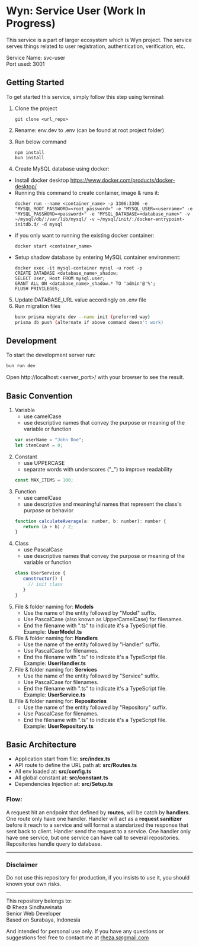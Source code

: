 # Wyn: Service User (Work In Progress)
This service is a part of larger ecosystem which is Wyn project. The service serves things related to user registration, authentication, verification, etc. 

Service Name: svc-user  
Port used: 3001

## Getting Started
To get started this service, simply follow this step using terminal:

1. Clone the project
   ```
   git clone <url_repo>
   ```

2. Rename: env.dev to .env (can be found at root project folder)
3. Run below command
   ```
   npm install
   bun install
   ```

4. Create MySQL database using docker:
  - Install docker desktop https://www.docker.com/products/docker-desktop/
  - Running this command to create container, image & runs it:
     ```
     docker run --name <container_name> -p 3306:3306 -e "MYSQL_ROOT_PASSWORD=<root_password>" -e "MYSQL_USER=<username>" -e "MYSQL_PASSWORD=<password>" -e "MYSQL_DATABASE=<database_name>" -v ~/mysql/db/:/var/lib/mysql/ -v ~/mysql/init/:/docker-entrypoint-initdb.d/ -d mysql
     ```
  - if you only want to running the existing docker container:
     ```
     docker start <container_name>
     ```
  - Setup shadow database by entering MySQL container environment:
     ```
     docker exec -it mysql-container mysql -u root -p
     CREATE DATABASE <database_name>_shadow;
     SELECT User, Host FROM mysql.user;
     GRANT ALL ON <database_name>_shadow.* TO 'admin'@'%';
     FLUSH PRIVILEGES;
     ```

5. Update DATABASE_URL value accordingly on .env file
6. Run migration files
   ```bash
   bunx prisma migrate dev --name init (preferred way)
   prisma db push (alternate if above command doesn't work)
   ```

## Development
To start the development server run:
```bash
bun run dev
```

Open http://localhost:<server_port>/ with your browser to see the result.

## Basic Convention
1. Variable 
   - use camelCase
   - use descriptive names that convey the purpose or meaning of the variable or function   
   ```javascript
   var userName = "John Doe";
   let itemCount = 0;
   ```
2. Constant  
   - use UPPERCASE
   - separate words with underscores ("_") to improve readability
   ```javascript
   const MAX_ITEMS = 100;
   ```
3. Function
   - use camelCase
   - use descriptive and meaningful names that represent the class's purpose or behavior
   ```javascript
   function calculateAverage(a: number, b: number): number {
      return (a + b) / 2;
   }
   ```
4. Class
   - use PascalCase
   - use descriptive names that convey the purpose or meaning of the variable or function
   ```javascript
   class UserService {
      constructor() {
        // init class
      }
   }
   ```
5. File & folder naming for: **Models**
   - Use the name of the entity followed by "Model" suffix.
   - Use PascalCase (also known as UpperCamelCase) for filenames.
   - End the filename with ".ts" to indicate it's a TypeScript file.   
   Example: **UserModel.ts**
6. File & folder naming for: **Handlers**
   - Use the name of the entity followed by "Handler" suffix.
   - Use PascalCase for filenames.
   - End the filename with ".ts" to indicate it's a TypeScript file.   
   Example: **UserHandler.ts**
7. File & folder naming for: **Services**
   - Use the name of the entity followed by "Service" suffix.
   - Use PascalCase for filenames.
   - End the filename with ".ts" to indicate it's a TypeScript file.   
   Example: **UserService.ts**
8. File & folder naming for: **Repositories**
   - Use the name of the entity followed by "Repository" suffix.
   - Use PascalCase for filenames.
   - End the filename with ".ts" to indicate it's a TypeScript file.   
   Example: **UserRepository.ts**

## Basic Architecture
- Application start from file: **src/index.ts**
- API route to define the URL path at: **src/Routes.ts**
- All env loaded at: **src/config.ts**
- All global constant at: **src/constant.ts**
- Dependencies Injection at: **src/Setup.ts**   
### Flow:
  A request hit an endpoint that defined by **routes**, will be catch by **handlers**. One route only have one handler. Handler will act as a **request sanitizer** before it reach to a service and will format a standarized the response that sent back to client. Handler send the request to a service. One handler only have one service, but one service can have call to several repositories. Repositories handle query to database.   

---
### Disclaimer   
Do not use this repository for production, if you insists to use it, you should known your own risks.

---   
   
This repository belongs to:   
&copy; Rheza Sindhuwinata  
Senior Web Developer   
Based on Surabaya, Indonesia

And intended for personal use only. If you have any questions or suggestions feel free to contact me at rheza.s@gmail.com  
